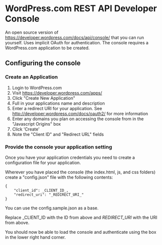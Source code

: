 
WordPress.com REST API Developer Console
================

An open source version of https://developer.wordpress.com/docs/api/console/ that you can run yourself. Uses implicit OAuth for authentication.
The console requires a WordPress.com application to be created.

## Configuring the console

### Create an Application

1. Login to WordPress.com
2. Visit https://developer.wordpress.com/apps/
3. Click "Create New Application"
4. Full in your applications name and description
5. Enter a redirect URI for your application. See http://developer.wordpress.com/docs/oauth2/ for more information
6. Enter any domains you plan on accessing the console from in the "Javascript Origins" box
7. Click 'Create'
8. Note the "Client ID" and "Redirect URL" fields

### Provide the console your application setting

Once you have your application credentials you need to create a configuration file for your application.

Wherever you have placed the console (the index.html, js, and css folders) create a "config.json" file with the following contents:

    {
        "client_id": _CLIENT_ID_,
	    "redirect_uri": "_REDIRECT_URI_"
    }
    
You can use the config.sample.json as a base.

Replace _CLIENT_ID with the ID from above and _REDIRECT_URI_ with the URI from above.

You should now be able to load the console and authenticate using the box in the lower right hand corner.
